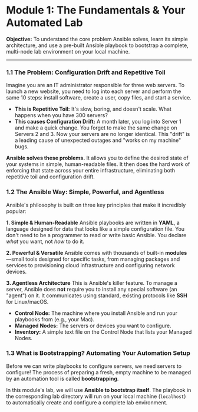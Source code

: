 # Module 1: The Fundamentals & Your Automated Lab

**Objective:** To understand the core problem Ansible solves, learn its simple architecture, and use a pre-built Ansible playbook to bootstrap a complete, multi-node lab environment on your local machine.

---

### 1.1 The Problem: Configuration Drift and Repetitive Toil

Imagine you are an IT administrator responsible for three web servers. To launch a new website, you need to log into each server and perform the same 10 steps: install software, create a user, copy files, and start a service.

*   **This is Repetitive Toil:** It's slow, boring, and doesn't scale. What happens when you have 300 servers?
*   **This causes Configuration Drift:** A month later, you log into Server 1 and make a quick change. You forget to make the same change on Servers 2 and 3. Now your servers are no longer identical. This "drift" is a leading cause of unexpected outages and "works on my machine" bugs.

**Ansible solves these problems.** It allows you to define the desired state of your systems in simple, human-readable files. It then does the hard work of enforcing that state across your entire infrastructure, eliminating both repetitive toil and configuration drift.

### 1.2 The Ansible Way: Simple, Powerful, and Agentless

Ansible's philosophy is built on three key principles that make it incredibly popular:

**1. Simple & Human-Readable**
Ansible playbooks are written in **YAML**, a language designed for data that looks like a simple configuration file. You don't need to be a programmer to read or write basic Ansible. You declare *what* you want, not *how* to do it.

**2. Powerful & Versatile**
Ansible comes with thousands of built-in **modules**—small tools designed for specific tasks, from managing packages and services to provisioning cloud infrastructure and configuring network devices.

**3. Agentless Architecture**
This is Ansible's killer feature. To manage a server, Ansible does **not** require you to install any special software (an "agent") on it. It communicates using standard, existing protocols like **SSH** for Linux/macOS.

*   **Control Node:** The machine where you install Ansible and run your playbooks from (e.g., your Mac).
*   **Managed Nodes:** The servers or devices you want to configure.
*   **Inventory:** A simple text file on the Control Node that lists your Managed Nodes.

### 1.3 What is Bootstrapping? Automating Your Automation Setup

Before we can write playbooks to configure servers, we need servers to configure! The process of preparing a fresh, empty machine to be managed by an automation tool is called **bootstrapping**.

In this module's lab, we will use **Ansible to bootstrap itself**. The playbook in the corresponding lab directory will run on your local machine (`localhost`) to automatically create and configure a complete lab environment.